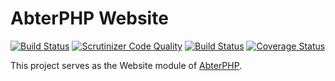 # AbterPHP Website

[![Build Status](https://github.com/abterphp/website/actions/workflows/ci.yml/badge.svg?branch=master)](https://github.com/abterphp/website/actions)
[![Scrutinizer Code Quality](https://scrutinizer-ci.com/g/abterphp/website/badges/quality-score.png?b=master)](https://scrutinizer-ci.com/g/abterphp/website/?branch=master)
[![Build Status](https://scrutinizer-ci.com/g/abterphp/website/badges/build.png?b=master)](https://scrutinizer-ci.com/g/abterphp/website/build-status/master)
[![Coverage Status](https://coveralls.io/repos/github/abterphp/website/badge.svg)](https://coveralls.io/github/abterphp/website)

This project serves as the Website module of [AbterPHP](https://github.com/abtercms/abterphp).
